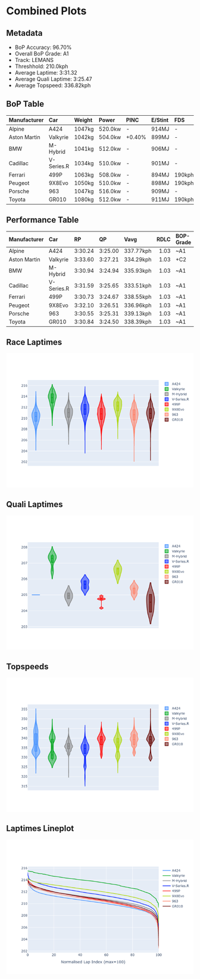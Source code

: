 # Combined Plots

## Metadata

- BoP Accuracy: 96.70%
- Overall BoP Grade: A1
- Track: LEMANS
- Threshhold: 210.0kph
- Average Laptime: 3:31.32
- Average Quali Laptime: 3:25.47
- Average Topspeed: 336.82kph

## BoP Table
| Manufacturer   | Car        | Weight   | Power   | PINC   | E/Stint   | FDS    | RDP    | QDP    | TDP    |
|:---------------|:-----------|:---------|:--------|:-------|:----------|:-------|:-------|:-------|:-------|
| Alpine         | A424       | 1047kg   | 520.0kw | -      | 914MJ     | -      | 51.64% | 59.31% | 26.80% |
| Aston Martin   | Valkyrie   | 1042kg   | 504.0kw | +0.40% | 899MJ     | -      | 53.50% | 53.33% | 21.51% |
| BMW            | M-Hybrid   | 1041kg   | 512.0kw | -      | 906MJ     | -      | 52.89% | 56.22% | 33.41% |
| Cadillac       | V-Series.R | 1034kg   | 510.0kw | -      | 901MJ     | -      | 48.63% | 60.80% | 19.01% |
| Ferrari        | 499P       | 1063kg   | 508.0kw | -      | 894MJ     | 190kph | 51.38% | 44.98% | 9.83%  |
| Peugeot        | 9X8Evo     | 1050kg   | 510.0kw | -      | 898MJ     | 190kph | 48.87% | 52.78% | 15.41% |
| Porsche        | 963        | 1047kg   | 516.0kw | -      | 909MJ     | -      | 50.70% | 44.30% | 29.51% |
| Toyota         | GR010      | 1080kg   | 512.0kw | -      | 911MJ     | 190kph | 51.09% | 52.71% | 11.46% |

## Performance Table
| Manufacturer   | Car        | RP      | QP      | Vavg      |   RDLC | BOP-Grade   | Match   |
|:---------------|:-----------|:--------|:--------|:----------|-------:|:------------|:--------|
| Alpine         | A424       | 3:30.24 | 3:25.00 | 337.77kph |   1.03 | ~A1         | 99.97%  |
| Aston Martin   | Valkyrie   | 3:33.60 | 3:27.21 | 334.29kph |   1.03 | +C2         | 74.73%  |
| BMW            | M-Hybrid   | 3:30.94 | 3:24.94 | 335.93kph |   1.03 | ~A1         | 100.00% |
| Cadillac       | V-Series.R | 3:31.59 | 3:25.65 | 333.51kph |   1.03 | ~A1         | 99.35%  |
| Ferrari        | 499P       | 3:30.73 | 3:24.67 | 338.55kph |   1.03 | ~A1         | 99.95%  |
| Peugeot        | 9X8Evo     | 3:32.10 | 3:26.51 | 336.96kph |   1.03 | ~A1         | 100.00% |
| Porsche        | 963        | 3:30.55 | 3:25.31 | 339.13kph |   1.03 | ~A1         | 99.83%  |
| Toyota         | GR010      | 3:30.84 | 3:24.50 | 338.39kph |   1.03 | ~A1         | 99.79%  |

## Race Laptimes
![Race Laptimes](images/race_violin.png)

## Quali Laptimes
![Quali Laptimes](images/quali_violin.png)

## Topspeeds
![Topspeeds](images/topspeed_violin.png)

## Laptimes Lineplot
![Laptimes Lineplot](images/laptime_line.png)


